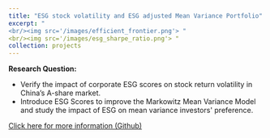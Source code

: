 ```yaml
---
title: "ESG stock volatility and ESG adjusted Mean Variance Portfolio"
excerpt: "
<br/><img src='/images/efficient_frontier.png'> "
<br/><img src='/images/esg_sharpe_ratio.png'> "
collection: projects
---
```


**Research Question:**
- Verify the impact of corporate ESG scores on stock return volatility in China’s A-share market.
- Introduce ESG Scores to improve the Markowitz Mean Variance Model and study the impact of ESG on mean variance investors' preference.


[Click here for more information (Github)](https://github.com/YangYiqu/Unlocking-A-Share-Market-Dynamics-Exploring-ESG-Impact-on-Volatility-and-Mean-Variance-Portfolio)
